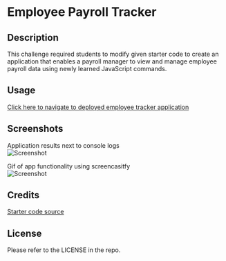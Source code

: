 # Employee Payroll Tracker

## Description

This challenge required students to modify given starter code to create an application that enables a payroll manager to view and manage employee payroll data using newly learned JavaScript commands.

## Usage

[Click here to navigate to deployed employee tracker application](https://macbetthh.github.io/employee_payment_tracker/)

## Screenshots
Application results next to console logs \
![Screenshot](https://github.com/macbetthh/employee_payment_tracker/blob/main/screenshots/EmployeeTracker%20_%20with%20console.png "Screenshot showing application results alongside the console -- of course Plankton won *eye-roll*") 

Gif of app functionality using screencasitfy \
![Screenshot](https://github.com/macbetthh/employee_payment_tracker/blob/main/screenshots/Employee%20Payroll%20Tracker%20Functionality.gif "App functionality gif") 


## Credits

[Starter code source](https://github.com/coding-boot-camp/curly-potato)

## License

Please refer to the LICENSE in the repo.

